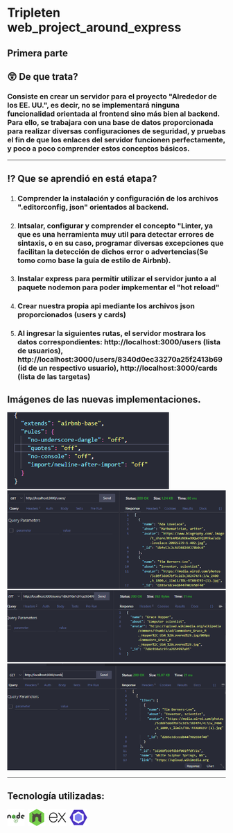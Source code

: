 # Tripleten web_project_around_express

## Primera parte

## :astonished: De que trata?

### Consiste en crear un servidor para el proyecto "Alrededor de los EE. UU.", es decir, no se implementará ninguna funcionalidad orientada al frontend sino más bien al backend. Para ello, se trabajara con una base de datos proporcionada para realizar diversas configuraciones de seguridad, y pruebas el fin de que los enlaces del servidor funcionen perfectamente, y poco a poco comprender estos conceptos básicos.

---

## :interrobang: Que se aprendió en está etapa?

1. ### Comprender la instalación y configuración de los archivos ".editorconfig, json" orientados al backend.

2. ### Intsalar, configurar y comprender el concepto "Linter, ya que es una herramienta muy util para detectar errores de sintaxis, o en su caso, programar diversas excepciones que facilitan la detección de dichos error o advertencias(Se tomo como base la guía de estilo de Airbnb).

3. ### Instalar express para permitir utilizar el servidor junto a al paquete nodemon para poder impkementar el "hot reload"

4. ### Crear nuestra propia api mediante los archivos json proporcionados (users y cards)

5. ### Al ingresar la siguientes rutas, el servidor mostrara los datos correspondientes: http://localhost:3000/users (lista de usuarios), http://localhost:3000/users/8340d0ec33270a25f2413b69 (id de un respectivo usuario), http://localhost:3000/cards (lista de las targetas)

## Imágenes de las nuevas implementaciones.

<img src="/images/rules.png"  border="0"   />

<img src="/images/users.png"  border="0"   />

<img src="/images/id.png"  border="0"   />

<img src="/images/cards.png"  border="0"   />

---

## Tecnología utilizadas:

<img src="https://github.com/devicons/devicon/blob/master/icons/nodejs/nodejs-original-wordmark.svg" title="Node" alt="Node" width="40" height="40"/>&nbsp;
<img src="https://github.com/devicons/devicon/blob/master/icons/nodemon/nodemon-original.svg" title="Nodemon" alt="Nodemon" width="40" height="40"/>&nbsp;
<img src="https://github.com/devicons/devicon/blob/master/icons/express/express-original.svg" title="Express" alt="Express" width="40" height="40"/>&nbsp;
<img src="https://github.com/devicons/devicon/blob/master/icons/eslint/eslint-original.svg" title="Eslint" alt="Eslint" width="40" height="40"/>&nbsp;
